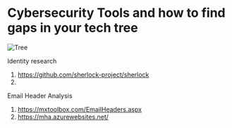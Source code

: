 # Cybersecurity Tools and how to find gaps in your tech tree

![Tree](https://github.com/amcamillo/Cybersecurity_Tools/blob/main/resources/cybersec_tree_2021.png?raw=true)

Identity research
1. https://github.com/sherlock-project/sherlock
2. 

Email Header Analysis
1. https://mxtoolbox.com/EmailHeaders.aspx
2. https://mha.azurewebsites.net/
